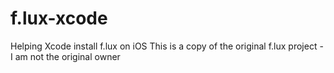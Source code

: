 # f.lux-xcode
Helping Xcode install f.lux on iOS
This is a copy of the original f.lux project - I am not the original owner
